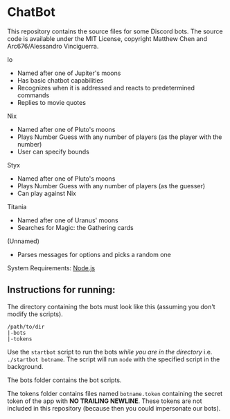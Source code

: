 # ChatBot

This repository contains the source files for some Discord bots. The source
code is available under the MIT License, copyright Matthew Chen and Arc676/Alessandro Vinciguerra.

Io
- Named after one of Jupiter's moons
- Has basic chatbot capabilities
- Recognizes when it is addressed and reacts to predetermined commands
- Replies to movie quotes

Nix
- Named after one of Pluto's moons
- Plays Number Guess with any number of players (as the player with the number)
- User can specify bounds

Styx
- Named after one of Pluto's moons
- Plays Number Guess with any number of players (as the guesser)
- Can play against Nix

Titania
- Named after one of Uranus' moons
- Searches for Magic: the Gathering cards 

(Unnamed)
- Parses messages for options and picks a random one

System Requirements:
[Node.js](http://nodejs.org)

## Instructions for running:
The directory containing the bots must look like this (assuming you don't modify the scripts).
```
/path/to/dir
|-bots
|-tokens
```
Use the `startbot` script to run the bots *while you are in the directory* i.e. `./startbot botname`.
The script will run `node` with the specified script in the background.

The bots folder contains the bot scripts.

The tokens folder contains files named `botname.token` containing the secret token of the app with
**NO TRAILING NEWLINE**. These tokens are not included in this repository (because then you could
impersonate our bots).
